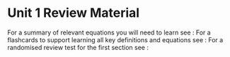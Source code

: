 # Unit 1 Review Material

For a summary of relevant equations you will need to learn see : 
For a flashcards to support learning all key definitions and equations see : 
For a randomised review test for the first section see : 
